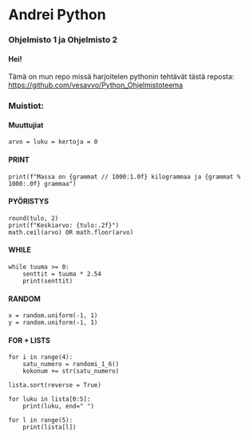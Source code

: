 # Andrei Python
### Ohjelmisto 1 ja Ohjelmisto 2

#### Hei! 
Tämä on mun repo missä harjoitelen pythonin tehtävät tästä reposta: \
https://github.com/vesavvo/Python_Ohjelmistoteema

### Muistiot:

#### Muuttujiat 
```
arvo = luku = kertoja = 0
```
#### PRINT
```
print(f"Massa on {grammat // 1000:1.0f} kilogrammaa ja {grammat % 1000:.0f} grammaa")
```
#### PYÖRISTYS
```
round(tulo, 2)
print(f"Keskiarvo: {tulo:.2f}")
math.ceil(arvo) OR math.floor(arvo)
```

#### WHILE 
```
while tuuma >= 0:
    senttit = tuuma * 2.54
    print(senttit)
```
#### RANDOM

```
x = random.uniform(-1, 1)
y = random.uniform(-1, 1)
```
#### FOR + LISTS
```
for i in range(4):
    satu_numero = randomi_1_6()
    kokonum += str(satu_numero)
    
lista.sort(reverse = True)

for luku in lista[0:5]:
    print(luku, end=" ")
    
for l in range(5):
    print(lista[l])
```

